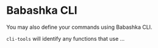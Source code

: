 # Babashka CLI

You may also define your commands using Babashka CLI.

`cli-tools` will identify any functions that use ...
